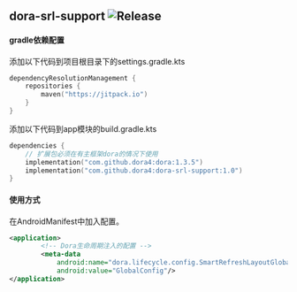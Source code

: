dora-srl-support
![Release](https://jitpack.io/v/dora4/dora-srl-support.svg)
--------------------------------

#### gradle依赖配置

添加以下代码到项目根目录下的settings.gradle.kts
```kotlin
dependencyResolutionManagement {
    repositories {
        maven("https://jitpack.io")
    }
}
```
添加以下代码到app模块的build.gradle.kts
```kotlin
dependencies {
    // 扩展包必须在有主框架dora的情况下使用
    implementation("com.github.dora4:dora:1.3.5")
    implementation("com.github.dora4:dora-srl-support:1.0")
}
```

#### 使用方式

在AndroidManifest中加入配置。
```xml
<application>
        <!-- Dora生命周期注入的配置 -->
        <meta-data
            android:name="dora.lifecycle.config.SmartRefreshLayoutGlobalConfig"
            android:value="GlobalConfig"/>
</application>
```



